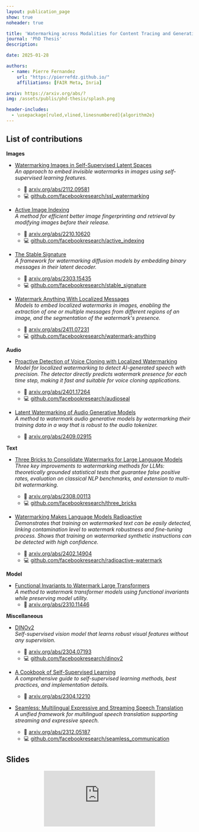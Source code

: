```yaml
---
layout: publication_page
show: true
noheader: true

title: 'Watermarking across Modalities for Content Tracing and Generative AI'
journal: 'PhD Thesis'
description: 

date: 2025-01-28

authors:
  - name: Pierre Fernandez
    url: "https://pierrefdz.github.io/"
    affiliations: [FAIR Meta, Inria]

arxiv: https://arxiv.org/abs/?
img: /assets/publis/phd-thesis/splash.png

header-includes:
  - \usepackage[ruled,vlined,linesnumbered]{algorithm2e}
---
```


## List of contributions

**Images**

- [Watermarking Images in Self-Supervised Latent Spaces](/publications/sslwatermarking) \
*An approach to embed invisible watermarks in images using self-supervised learning features.*
  - 📄 [arxiv.org/abs/2112.09581](https://arxiv.org/abs/2112.09581)
  - 💻 [github.com/facebookresearch/ssl_watermarking](https://github.com/facebookresearch/ssl_watermarking)

- [Active Image Indexing](/publications/activeindexing) \
*A method for efficient better image fingerprinting and retrieval by modifying images before their release.*
  - 📄 [arxiv.org/abs/2210.10620](https://arxiv.org/abs/2210.10620)  
  - 💻 [github.com/facebookresearch/active_indexing](https://github.com/facebookresearch/active_indexing)

- [The Stable Signature](/publications/stablesignature) \
*A framework for watermarking diffusion models by embedding binary messages in their latent decoder.*
  - 📄 [arxiv.org/abs/2303.15435](https://arxiv.org/abs/2303.15435)
  - 💻 [github.com/facebookresearch/stable_signature](https://github.com/facebookresearch/stable_signature)

- [Watermark Anything With Localized Messages](/publications/watermark-anything) \
*Models to embed localized watermarks in images, enabling the extraction of one or multiple messages from different regions of an image, and the segmentation of the watermark's presence.*
  - 📄 [arxiv.org/abs/2411.07231](https://arxiv.org/abs/2411.07231) 
  - 💻 [github.com/facebookresearch/watermark-anything](https://github.com/facebookresearch/watermark-anything)

**Audio**

- [Proactive Detection of Voice Cloning with Localized Watermarking](/publications/audioseal) \
*Model for localized watermarking to detect AI-generated speech with precision. The detector directly predicts watermark presence for each time step, making it fast and suitable for voice cloning applications.*
  - 📄 [arxiv.org/abs/2401.17264](https://arxiv.org/abs/2401.17264)  
  - 💻 [github.com/facebookresearch/audioseal](https://github.com/facebookresearch/audioseal)

- [Latent Watermarking of Audio Generative Models](/publications/audiowm) \
*A method to watermark audio generative models by watermarking their training data in a way that is robust to the audio tokenizer.*
  - 📄 [arxiv.org/abs/2409.02915](https://arxiv.org/abs/2409.02915)

**Text**

- [Three Bricks to Consolidate Watermarks for Large Language Models](/publications/threebricks) \
*Three key improvements to watermarking methods for LLMs: theoretically grounded statistical tests that guarantee false positive rates, evaluation on classical NLP benchmarks, and extension to multi-bit watermarking.*
  - 📄 [arxiv.org/abs/2308.00113](https://arxiv.org/abs/2308.00113)
  - 💻 [github.com/facebookresearch/three_bricks](https://github.com/facebookresearch/three_bricks)

- [Watermarking Makes Language Models Radioactive](/publications/radioactive) \
*Demonstrates that training on watermarked text can be easily detected, linking contamination level to watermark robustness and fine-tuning process. Shows that training on watermarked synthetic instructions can be detected with high confidence.*
  - 📄 [arxiv.org/abs/2402.14904](https://arxiv.org/abs/2402.14904)  
  - 💻 [github.com/facebookresearch/radioactive-watermark](https://github.com/facebookresearch/radioactive-watermark)

**Model**

- [Functional Invariants to Watermark Large Transformers](/publications/invariancewm) \
*A method to watermark transformer models using functional invariants while preserving model utility.*
  - 📄 [arxiv.org/abs/2310.11446](https://arxiv.org/abs/2310.11446)  

**Miscellaneous**

- [DINOv2](/publications/dinov2) \
*Self-supervised vision model that learns robust visual features without any supervision.*
  - 📄 [arxiv.org/abs/2304.07193](https://arxiv.org/abs/2304.07193)  
  - 💻 [github.com/facebookresearch/dinov2](https://github.com/facebookresearch/dinov2)

- [A Cookbook of Self-Supervised Learning](/publications/sslcookbook) \
*A comprehensive guide to self-supervised learning methods, best practices, and implementation details.*
  - 📄 [arxiv.org/abs/2304.12210](https://arxiv.org/abs/2304.12210)  

- [Seamless: Multilingual Expressive and Streaming Speech Translation](/publications/seamless) \
*A unified framework for multilingual speech translation supporting streaming and expressive speech.*
  - 📄 [arxiv.org/abs/2312.05187](https://arxiv.org/abs/2312.05187)  
  - 💻 [github.com/facebookresearch/seamless_communication](https://github.com/facebookresearch/seamless_communication)



## Slides

<p align="center" class="img-fluid mt-2">
  <iframe src="https://docs.google.com/presentation/d/e/2PACX-1vTt6savFuYiTPufjX7TT_Ylow2NJf3DpckHpBEvQGmS7C61Th96LJDTZ9JReTcSxhiSVTff2mm525c0/embed?start=false&loop=false&delayms=1000" frameborder="0" class="video" allowfullscreen="true" mozallowfullscreen="true" webkitallowfullscreen="true"></iframe>
</p>